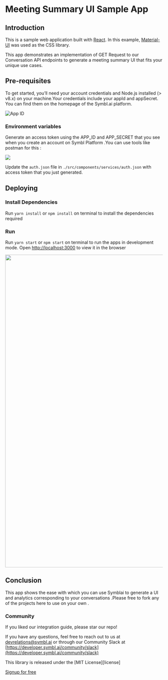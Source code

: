 # Meeting Summary UI Sample App
  
##  Introduction 

This is a sample web application built with [React](https://reactjs.org). In this example, [Material-UI](https://material-ui.com) was used as the CSS library.

This app demonstrates an implementation of GET Request to our Conversation API endpoints to generate a meeting summary UI that fits your unique use cases.

## Pre-requisites

To get started, you’ll need your account credentials and Node.js installed (> v8.x) on your machine.Your credentials include your appId and appSecret. You can find them on the homepage of the Symbl.ai platform.

![App ID](https://docs.symbl.ai/images/credentials-faf6f434.png)



### Environment variables

Generate an access token using the APP_ID and APP_SECRET that you see when you create an account on Symbl Platform .You can use tools like postman for this :

![](https://symbltestdata.s3.us-east-2.amazonaws.com/NeerajTest/Nextjs-Symbl-demo+Images/Generate+OAuth+Token.png)

Update the `auth.json` file in `./src/components/services/auth.json`  with access token that you just generated. 

    
## Deploying

### Install Dependencies 

Run `yarn install` or `npm install` on terminal to install the dependencies required

### Run

Run `yarn start` or `npm start` on terminal to run the apps in development mode. Open [http://localhost:3000](http://localhost:3000) to view it in the browser


<img src="/images/meeting-summary-ui.png" width=1000>


## Conclusion

This app shows the ease with which you can use Symblai to generate a UI and analytics corresponding to your conversations .Please free to fork any of the projects here to use on your own . 

### Community

If you liked our integration guide, please star our repo!

If you have any questions, feel free to reach out to us at devrelations@symbl.ai or through our Community Slack at [https://developer.symbl.ai/community/slack](https://developer.symbl.ai/community/slack)

This library is released under the [MIT License][license]

[Signup for free](https://platform.symbl.ai)




